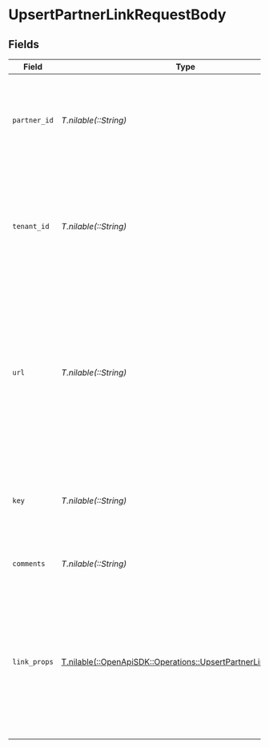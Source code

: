 # UpsertPartnerLinkRequestBody


## Fields

| Field                                                                                                                                                           | Type                                                                                                                                                            | Required                                                                                                                                                        | Description                                                                                                                                                     |
| --------------------------------------------------------------------------------------------------------------------------------------------------------------- | --------------------------------------------------------------------------------------------------------------------------------------------------------------- | --------------------------------------------------------------------------------------------------------------------------------------------------------------- | --------------------------------------------------------------------------------------------------------------------------------------------------------------- |
| `partner_id`                                                                                                                                                    | *T.nilable(::String)*                                                                                                                                           | :heavy_minus_sign:                                                                                                                                              | The ID of the partner to create a link for. Will take precedence over `tenantId` if provided.                                                                   |
| `tenant_id`                                                                                                                                                     | *T.nilable(::String)*                                                                                                                                           | :heavy_minus_sign:                                                                                                                                              | The ID of the partner in your system. If both `partnerId` and `tenantId` are not provided, an error will be thrown.                                             |
| `url`                                                                                                                                                           | *T.nilable(::String)*                                                                                                                                           | :heavy_minus_sign:                                                                                                                                              | The URL to shorten (if not provided, the program's default URL will be used). Will throw an error if the domain doesn't match the program's default URL domain. |
| `key`                                                                                                                                                           | *T.nilable(::String)*                                                                                                                                           | :heavy_minus_sign:                                                                                                                                              | The short link slug. If not provided, a random 7-character slug will be generated.                                                                              |
| `comments`                                                                                                                                                      | *T.nilable(::String)*                                                                                                                                           | :heavy_minus_sign:                                                                                                                                              | The comments for the short link.                                                                                                                                |
| `link_props`                                                                                                                                                    | [T.nilable(::OpenApiSDK::Operations::UpsertPartnerLinkLinkProps)](../../models/operations/upsertpartnerlinklinkprops.md)                                        | :heavy_minus_sign:                                                                                                                                              | Additional properties that you can pass to the partner's short link. Will be used to override the default link properties for this partner.                     |